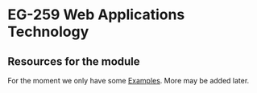 # EG-259 Web Applications Technology

## Resources for the module

For the moment we only have some [Examples](examples/). More may be added later.


